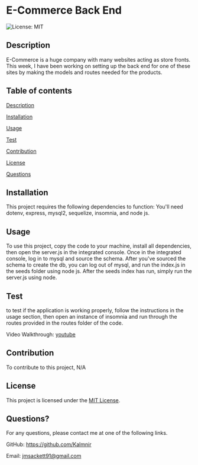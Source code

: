 # E-Commerce Back End

  ![License: MIT](https://img.shields.io/badge/License-MIT-yellow.svg)
  
## Description
  E-Commerce is a huge company with many websites acting as store fronts.  This week, I have been working on setting up the back end for one of these sites by making the models and routes needed for the products.
  
## Table of contents


[Description](#description)

[Installation](#installation)

[Usage](#usage)

[Test](#test)

[Contribution](#contribution)

[License](#license)

[Questions](#questions)
  
## Installation
  This project requires the following dependencies to function: You'll need dotenv, express, mysql2, sequelize, insomnia, and node js.
  
## Usage
  To use this project, copy the code to your machine, install all dependencies, then open the server.js in the integrated console.  Once in the integrated console, log in to mysql and source the schema.  After you've sourced the schema to create the db, you can log out of mysql, and run the index.js in the seeds folder using node js.  After the seeds index has run, simply run the server.js using node.
  
## Test
  to test if the application is working properly, follow the instructions in the usage section, then open an instance of insomnia and run through the routes provided in the routes folder of the code.

  Video Walkthrough:  [youtube](https://youtu.be/jH-_bZv74xU)
  
## Contribution
  To contribute to this project, N/A
  
## License
  This project is licensed under the [MIT License](https://opensource.org/licenses/MIT).

## Questions?
  For any questions, please contact me at one of the following links.

  GitHub: https://github.com/Kalmnir
  
Email: jmsackett91@gmail.com


